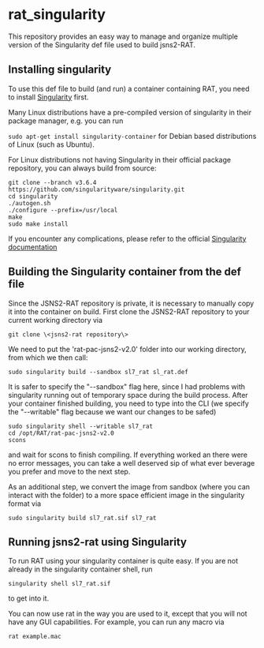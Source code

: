 # rat_singularity
This repository provides an easy way to manage and organize multiple version of the Singularity def file used to build jsns2-RAT.

## Installing singularity
To use this def file to build (and run) a container containing RAT, you need to install [Singularity](https://singularity.lbl.gov/) first. 

Many Linux distributions have a pre-compiled version of singularity in their package manager, e.g. you can run

`sudo apt-get install singularity-container` for Debian based distributions of Linux (such as Ubuntu).

For Linux distributions not having Singularity in their official package repository, you can always build from source:
```
git clone --branch v3.6.4 https://github.com/singularityware/singularity.git
cd singularity
./autogen.sh
./configure --prefix=/usr/local
make
sudo make install
```

If you encounter any complications, please refer to the official [Singularity documentation](https://singularity.lbl.gov/install-linux)

## Building the Singularity container from the def file
Since the JSNS2-RAT repository is private, it is necessary to manually copy it into the container on build. First clone the JSNS2-RAT repository to your current working directory via

`git clone \<jsns2-rat repository\>`
  
We need to put the 'rat-pac-jsns2-v2.0' folder into our working directory, from which we then call:

`sudo singularity build --sandbox sl7_rat sl_rat.def`

It is safer to specify the "--sandbox" flag here, since I had problems with singularity running out of temporary space during the build process. After your container finished building, you need to type into the CLI (we specify the "--writable" flag because we want our changes to be safed)
```
sudo singularity shell --writable sl7_rat
cd /opt/RAT/rat-pac-jsns2-v2.0
scons
```
and wait for scons to finish compiling. If everything worked an there were no error messages, you can take a well deserved sip of what ever beverage you prefer and move to the next step.

As an additional step, we convert the image from sandbox (where you can interact with the folder) to a more space efficient image in the singularity format via

`sudo singularity build sl7_rat.sif sl7_rat`

## Running jsns2-rat using Singularity
To run RAT using your singularity container is quite easy. If you are not already in the singularity container shell, run

`singularity shell sl7_rat.sif`

to get into it.

You can now use rat in the way you are used to it, except that you will not have any GUI capabilities. For example, you can run any macro via

`rat example.mac`

